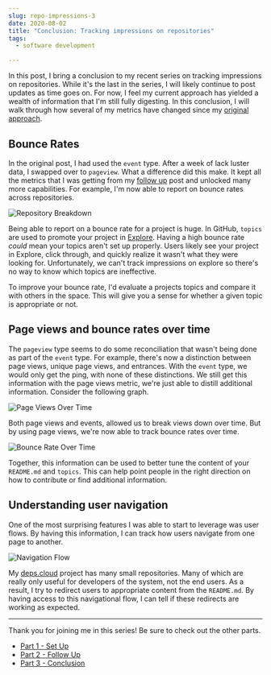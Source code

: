 ```yaml
---
slug: repo-impressions-3
date: 2020-08-02
title: "Conclusion: Tracking impressions on repositories"
tags:
  - software development

---
```


In this post, I bring a conclusion to my recent series on tracking impressions on repositories.
While it's the last in the series, I will likely continue to post updates as time goes on.
For now, I feel my current approach has yielded a wealth of information that I'm still fully digesting.
In this conclusion, I will walk through how several of my metrics have changed since my [original approach].

<!--more-->

## Bounce Rates

In the original post, I had used the `event` type.
After a week of lack luster data, I swapped over to `pageview`.
What a difference did this make.
It kept all the metrics that I was getting from my [follow up] post and unlocked many more capabilities.
For example, I'm now able to report on bounce rates across repositories.

![Repository Breakdown](/statics/img/2020-08-02-repo-breakdown.png)

Being able to report on a bounce rate for a project is huge.
In GitHub, `topics` are used to promote your project in [Explore](https://github.com/explore).
Having a high bounce rate _could_ mean your topics aren't set up properly.
Users likely see your project in Explore, click through, and quickly realize it wasn't what they were looking for.
Unfortunately, we can't track impressions on explore so there's no way to know which topics are ineffective.

To improve your bounce rate, I'd evaluate a projects topics and compare it with others in the space.
This will give you a sense for whether a given topic is appropriate or not. 

## Page views and bounce rates over time

The `pageview` type seems to do some reconciliation that wasn't being done as part of the `event` type.
For example, there's now a distinction between page views, unique page views, and entrances.
With the `event` type, we would only get the ping, with none of these distinctions.
We still get this information with the page views metric, we're just able to distill additional information.
Consider the following graph.

![Page Views Over Time](/statics/img/2020-08-02-pageviews-over-time.png)

Both page views and events, allowed us to break views down over time.
But by using page views, we're now able to track bounce rates over time.

![Bounce Rate Over Time](/statics/img/2020-08-02-bouncerate-over-time.png)

Together, this information can be used to better tune the content of your `README.md` and `topics`.
This can help point people in the right direction on how to contribute or find additional information.

## Understanding user navigation

One of the most surprising features I was able to start to leverage was user flows.
By having this information, I can track how users navigate from one page to another.  

![Navigation Flow](/statics/img/2020-08-02-navigation-flow.png)

My [deps.cloud](https://github.com/depscloud) project has many small repositories. 
Many of which are really only useful for developers of the system, not the end users.
As a result, I try to redirect users to appropriate content from the `README.md`.
By having access to this navigational flow, I can tell if these redirects are working as expected.

---

Thank you for joining me in this series!
Be sure to check out the other parts.

- [Part 1 - Set Up](/blog/2020/07/17/repo-impression-tracking/)
- [Part 2 - Follow Up](/blog/2020/07/27/repo-impressions-2/)
- [Part 3 - Conclusion](/blog/2020/08/02/repo-impressions-3/)

[original approach]: /blog/2020/07/17/repo-impression-tracking/
[follow up]: /blog/2020/07/27/repo-impressions-2/
